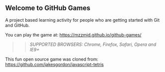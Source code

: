 ## Welcome to GitHub Games

A project based learning activity for people who are getting started with Git and GitHub.

You can play the game at: https://mzzmjd.github.io/github-games/

>> _*SUPPORTED BROWSERS*: Chrome, Firefox, Safari, Opera and IE9+_

This fun open source game was cloned from: https://github.com/jakesgordon/javascript-tetris
